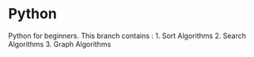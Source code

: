 # Python
Python for beginners. This branch contains :
    1. Sort Algorithms
    2. Search Algorithms
    3. Graph Algorithms
    


